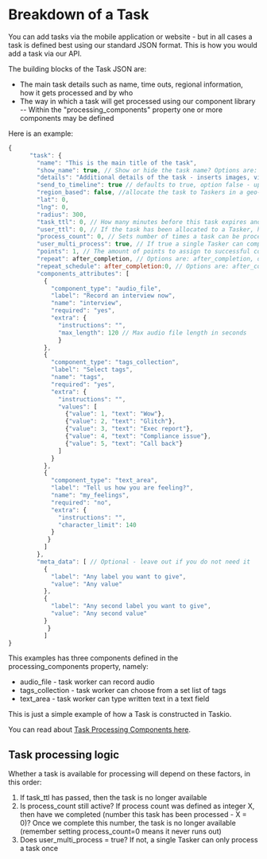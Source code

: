 # Breakdown of a Task

You can add tasks via the mobile application or website - but in all cases a task is defined best using our standard JSON format. This is how you would add a task via our API.

The building blocks of the Task JSON are:

- The main task details such as name, time outs, regional information, how it gets processed and by who
- The way in which a task will get processed using our component library
-- Within the "processing_components" property one or more components may be defined 

Here is an example:

```javascript
{
      "task": {
        "name": "This is the main title of the task",
        "show_name": true, // Show or hide the task name? Options are: true, false - default true
        "details": "Additional details of the task - inserts images, video's, audio plus limited html tags.",
        "send_to_timeline": true // defaults to true, option false - updates project timline with the completed task
        "region_based": false, //allocate the task to Taskers in a geo-location
        "lat": 0,
        "lng": 0,
        "radius": 300,
        "task_ttl": 0, // How many minutes before this task expires and is removed, 0 means never.
        "user_ttl": 0, // If the task has been allocated to a Tasker, how many seconds do they have to process it before it times out and can be allocated to another Tasker, 0 means never time it out.
        "process_count": 0, // Sets number of times a task can be processed, 0 means unlimited
        "user_multi_process": true, // If true a single Tasker can complete the same task multiple times
        "points": 1, // The amount of points to assign to successful completion of this task
        "repeat": after_completion, // Options are: after_completion, daily, weekly, monthly, yearly
        "repeat_schedule": after_completion:0, // Options are: after_completion:seconds, daily, weekly:day1;day2.., monthly:day-number1;day-number2.., yearly:mm-dd1;mm-dd2..
        "components_attributes": [
          {
            "component_type": "audio_file",
            "label": "Record an interview now",
            "name": "interview",
            "required": "yes",
            "extra": {
              "instructions": "",
              "max_length": 120 // Max audio file length in seconds
              }
          },
          {
            "component_type": "tags_collection",
            "label": "Select tags",
            "name": "tags",
            "required": "yes",
            "extra": {
              "instructions": "",
              "values": [
                {"value": 1, "text": "Wow"},
                {"value": 2, "text": "Glitch"},
                {"value": 3, "text": "Exec report"},
                {"value": 4, "text": "Compliance issue"},
                {"value": 5, "text": "Call back"}
              ]
            }
          },
          {
            "component_type": "text_area",
            "label": "Tell us how you are feeling?",
            "name": "my_feelings",
            "required": "no",
            "extra": {
              "instructions": "",
              "character_limit": 140
            }
           }
          ]
        },
        "meta_data": [ // Optional - leave out if you do not need it
          {
            "label": "Any label you want to give",
            "value": "Any value"
          },
          {
            "label": "Any second label you want to give",
            "value": "Any second value"
          }
           }
          ]
}
```

This examples has three components defined in the processing_components property, namely:
- audio_file - task worker can record audio
- tags_collection - task worker can choose from a set list of tags
- text_area - task worker can type written text in a text field

This is just a simple example of how a Task is constructed in Taskio. 

You can read about [Task Processing Components here](/developer/components.md).

## Task processing logic

Whether a task is available for processing will depend on these factors, in this order:

1. If task_ttl has passed, then the task is no longer available
2. Is process_count still active? If process count was defined as integer X, then have we completed (number this task has been processed - X = 0)? Once we complete this number, the task is no longer available (remember setting process_count=0 means it never runs out)
3. Does user_multi_process = true? If not, a single Tasker can only process a task once


